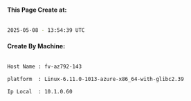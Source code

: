 
   
#### This Page Create at:

```bash

2025-05-08 - 13:54:39 UTC

```

#### Create By Machine:

```bash

Host Name : fv-az792-143

platform  : Linux-6.11.0-1013-azure-x86_64-with-glibc2.39

Ip Local  : 10.1.0.60

```

